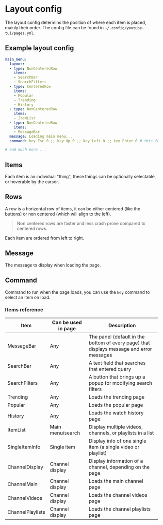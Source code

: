 # Layout config

The layout config determins the position of where each item is placed, mainly their order. The config file can be found in `~/.config/youtube-tui/pages.yml`.

## Example layout config

```yaml
main_menu:
  layout:
  - type: NonCenteredRow
    items:
    - SearchBar
    - SearchFilters
  - type: CenteredRow
    items:
    - Popular
    - Trending
    - History
  - type: NonCenteredRow
    items:
    - ItemList
  - type: NonCenteredRow
    items:
    - MessageBar
  message: Loading main menu...
  command: key Esc 0 ;; key Up 0 ;; key Left 0 ;; key Enter 0 # this focuses on the search bar

# and much more ...
```

## Items

Each item is an individual "thing", these things can be optionally selectable, or hoverable by the cursor.

## Rows

A row is a horizontal row of items, it can be either centered (like the buttons) or non centered (which will align to the left).

> Non centered rows are faster and less crash prone compared to centered rows.

Each item are ordered from left to right.

## Message

The message to display when loading the page.

## Command

Command to run when the page loads, you can use the `key` command to select an item on load.

### Items reference

|Item|Can be used in page|Description|
|---|---|---|
|MessageBar|Any|The panel (default in the bottom of every page) that displays message and error messages|
|SearchBar|Any|A text field that searches that entered query|
|SearchFilters|Any|A button that brings up a popup for modifying search filters|
|Trending|Any|Loads the trending page|
|Popular|Any|Loads the popular page|
|History|Any|Loads the watch history page|
|ItemList|Main menu/search|Display multiple videos, channels, or playlists in a list|
|SingleItemInfo|Single item|Display info of one single item (a single video or playlist)|
|ChannelDisplay|Channel display|Display information of a channel, depending on the page|
|ChannelMain|Channel display|Loads the main channel page|
|ChannelVideos|Channel display|Loads the channel videos page|
|ChannelPlaylists|Channel display|Loads the channel playlists page|
